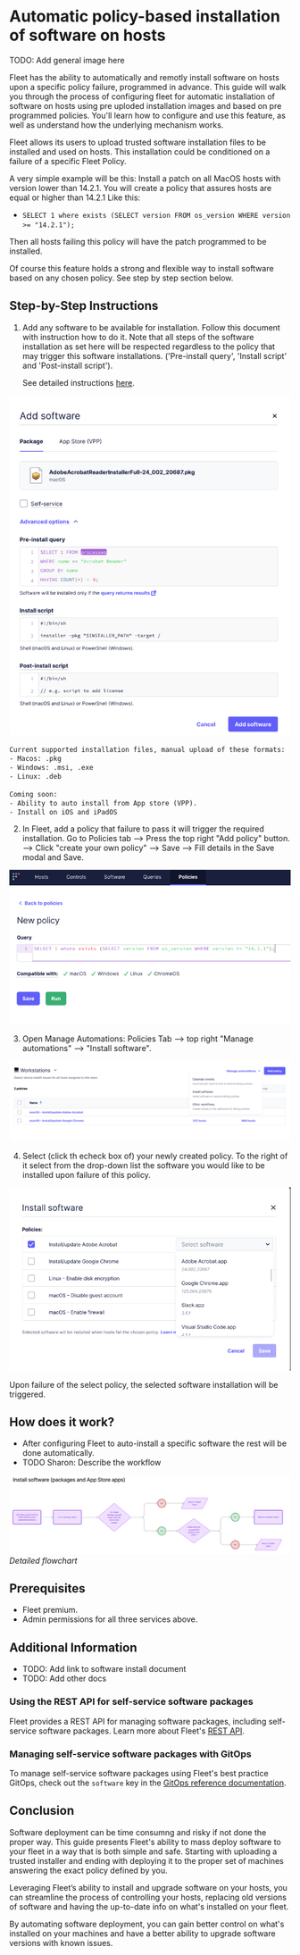 # Automatic policy-based installation of software on hosts

TODO: Add general image here

Fleet has the ability to automatically and remotly install software on hosts upon a specific policy failure, programmed in advance. 
This guide will walk you through the process of configuring fleet for automatic installation of
software on hosts using pre uploded installation images and based on pre programmed policies. 
You'll learn how to configure and use this feature, as well as understand how the underlying
mechanism works.

Fleet allows its users to upload trusted software installation files to be installed and used on hosts.
This installation could be conditioned on a failure of a specific Fleet Policy.

A very simple example will be this: 
Install a patch on all MacOS hosts with version lower than 14.2.1.
You will create a policy that assures hosts are equal or higher than 14.2.1 
Like this: 
- ```SELECT 1 where exists (SELECT version FROM os_version WHERE version >= "14.2.1");```

Then all hosts failing this policy will have the patch programmed to be installed.

Of course this feature holds a strong and flexible way to install software based on any chosen policy.
See step by step section below.

## Step-by-Step Instructions

1. Add any software to be available for installation. Follow this document with instruction how to
   do it.
   Note that all steps of the software installation as set here will be respected regardless to the
   policy that may trigger this software installations.
   ('Pre-install query', 'Install script' and 'Post-install script').

   See detailed instructions [here](https://fleetdm.com/guides/deploy-security-agents).

![Add Software](../website/assets/images/articles/automatic-software-install-add-software.png)

```
Current supported installation files, manual upload of these formats:
- Macos: .pkg
- Windows: .msi, .exe
- Linux: .deb

Coming soon:
- Ability to auto install from App store (VPP).
- Install on iOS and iPadOS
```


2. In Fleet, add a policy that failure to pass it will trigger the required installation.
  Go to Policies tab --> Press the top right "Add policy" button. --> Click "create your own policy"
  --> Save --> Fill details in the Save modal and Save.

![Add New Policy](../website/assets/images/articles/automatic-software-install-add-new-policy.png)

3. Open Manage Automations: Policies Tab --> top right "Manage automations" --> "Install software".

![Plocies Manage](../website/assets/images/articles/automatic-software-install-policies-manage.png)

4. Select (click th echeck box of) your newly created policy. To the right of it select from the
   drop-down list the software you would like to be installed upon failure of this policy.

![Install Software Modal](../website/assets/images/articles/automatic-software-install-install-software.png)

Upon failure of the select policy, the selected software installation will be triggered.





## How does it work?

* After configuring Fleet to auto-install a specific software the rest will be done automatically.
* TODO Sharon: Describe the workflow 

![Flowchart](../website/assets/images/articles/automatic-software-install-workflow.png)
*Detailed flowchart*

## Prerequisites

* Fleet premium. 
* Admin permissions for all three services above.





## Additional Information

* TODO: Add link to software install document
* TODO: Add other docs


### Using the REST API for self-service software packages

Fleet provides a REST API for managing software packages, including self-service software packages.  Learn more about Fleet's [REST API](https://fleetdm.com/docs/rest-api/rest-api#add-team-policy).

### Managing self-service software packages with GitOps

To manage self-service software packages using Fleet's best practice GitOps, check out the `software` key in the [GitOps reference documentation](https://fleetdm.com/docs/configuration/yaml-files#policies).


## Conclusion

Software deployment can be time consumng and risky if not done the proper way.
This guide presents Fleet's ability to mass deploy software to your fleet in a way that is both
simple and safe. Starting with uploading a trusted installer and ending with deploying it to the
proper set of machines answering the exact policy defined by you.

Leveraging Fleet’s ability to install and upgrade software on your hosts, you can streamline the
process of controlling your hosts, replacing old versions of software and having the up-to-date info
on what's installed on your fleet.

By automating software deployment, you can gain better control on what's installed on your machines
and have a better ability to upgrade software versions with known issues.



<meta name="articleTitle" value="Automatic installation of software on hosts">
<meta name="authorFullName" value="Sharon Katz">
<meta name="authorGitHubUsername" value="sharon-fdm">
<meta name="category" value="guides">
<meta name="publishedOn" value="2024-08-15">
<meta name="articleImageUrl" value="../website/assets/images/articles/automatic-software-install-in-fleet-731x738@2x.png">
<meta name="description" value="A guide to workflows using automatic software installation in Fleet.">
